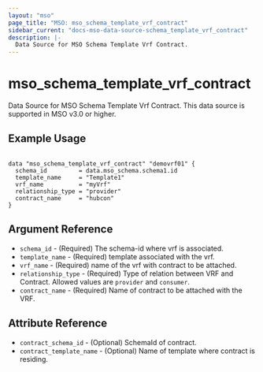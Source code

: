 ```yaml
---
layout: "mso"
page_title: "MSO: mso_schema_template_vrf_contract"
sidebar_current: "docs-mso-data-source-schema_template_vrf_contract"
description: |-
  Data Source for MSO Schema Template Vrf Contract.
---
```


# mso_schema_template_vrf_contract #

Data Source for MSO  Schema Template Vrf Contract. This data source is supported in MSO v3.0 or higher.

## Example Usage ##

```hcl

data "mso_schema_template_vrf_contract" "demovrf01" {
  schema_id         = data.mso_schema.schema1.id
  template_name     = "Template1"
  vrf_name          = "myVrf"
  relationship_type = "provider"
  contract_name     = "hubcon"
}

```

## Argument Reference ##


* `schema_id` - (Required) The schema-id where vrf is associated.
* `template_name` - (Required) template associated with the vrf.
* `vrf_name` - (Required) name of the vrf with contract to be attached.
* `relationship_type` - (Required) Type of relation between VRF and Contract. Allowed values are `provider` and `consumer`.
* `contract_name` - (Required) Name of contract to be attached with the VRF.



## Attribute Reference ##
* `contract_schema_id` - (Optional) SchemaId of contract. 
* `contract_template_name` - (Optional) Name of template where contract is residing.


